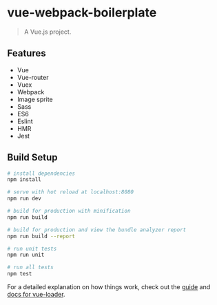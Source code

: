 # vue-webpack-boilerplate

> A Vue.js project.

## Features
* Vue
* Vue-router
* Vuex
* Webpack
* Image sprite
* Sass
* ES6
* Eslint
* HMR
* Jest

## Build Setup

``` bash
# install dependencies
npm install

# serve with hot reload at localhost:8080
npm run dev

# build for production with minification
npm run build

# build for production and view the bundle analyzer report
npm run build --report

# run unit tests
npm run unit

# run all tests
npm test
```

For a detailed explanation on how things work, check out the [guide](http://vuejs-templates.github.io/webpack/) and [docs for vue-loader](http://vuejs.github.io/vue-loader).
